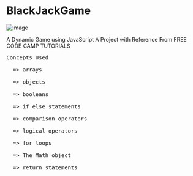 # BlackJackGame

![image](https://user-images.githubusercontent.com/86430227/218299454-54917f25-c689-406c-aa7a-a3a8cd3c3e1d.png)

A Dynamic Game using JavaScript A Project with Reference From FREE CODE CAMP TUTORIALS<br />
<pre>
Concepts Used<br />
  => arrays<br />
  => objects<br />
  => booleans<br />
  => if else statements<br />
  => comparison operators<br />
  => logical operators<br />
  => for loops<br />
  => The Math object<br />
  => return statements<br />
</pre>
